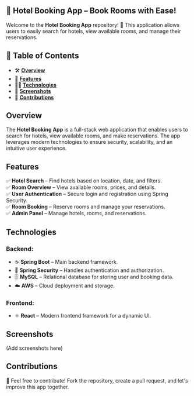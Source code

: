 ## **🏨 Hotel Booking App – Book Rooms with Ease!**

Welcome to the **Hotel Booking App** repository! 🎉 This application allows users to easily search for hotels, view available rooms, and manage their reservations.

## **📌 Table of Contents**  
-  🛠️ **[Overview](#overview)**
- 🚀 **[Features](#features)** 
- 🧑‍💻 **[Technologies](#technologies)**  
- 📸 **[Screenshots](#Screenshots)**  
- 🤝 **[Contributions](#Contributions)** 


##  **Overview**  
The **Hotel Booking App** is a full-stack web application that enables users to search for hotels, view available rooms, and make reservations. The app leverages modern technologies to ensure security, scalability, and an intuitive user experience.

## **Features**  
✅ **Hotel Search** – Find hotels based on location, date, and filters.  
✅ **Room Overview** – View available rooms, prices, and details.  
✅ **User Authentication** – Secure login and registration using Spring Security.  
✅ **Room Booking** – Reserve rooms and manage your reservations.  
✅ **Admin Panel** – Manage hotels, rooms, and reservations.  

## **Technologies**  

### **Backend:**  
- ☕ **Spring Boot** – Main backend framework.  
- 🔐 **Spring Security** – Handles authentication and authorization.  
- 🗄️ **MySQL** – Relational database for storing user and booking data.  
- ☁️ **AWS** – Cloud deployment and storage.  

### **Frontend:**  
- ⚛️ **React** – Modern frontend framework for a dynamic UI.  

## **Screenshots**  
(Add screenshots here)

## **Contributions**  
🤝 Feel free to contribute! Fork the repository, create a pull request, and let's improve this app together.   
